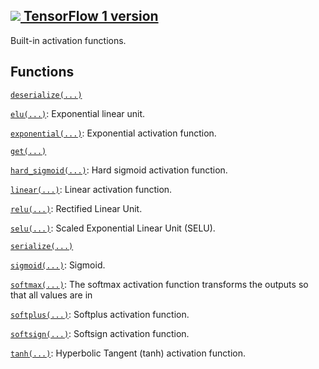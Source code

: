 [ ![](https://tensorflow.google.cn/images/tf_logo_32px.png) TensorFlow 1
version](/versions/r1.15/api_docs/python/tf/keras/activations)  
---  
  
Built-in activation functions.

## Functions

[`deserialize(...)`](https://tensorflow.google.cn/api_docs/python/tf/keras/activations/deserialize)

[`elu(...)`](https://tensorflow.google.cn/api_docs/python/tf/keras/activations/elu):
Exponential linear unit.

[`exponential(...)`](https://tensorflow.google.cn/api_docs/python/tf/keras/activations/exponential):
Exponential activation function.

[`get(...)`](https://tensorflow.google.cn/api_docs/python/tf/keras/activations/get)

[`hard_sigmoid(...)`](https://tensorflow.google.cn/api_docs/python/tf/keras/activations/hard_sigmoid):
Hard sigmoid activation function.

[`linear(...)`](https://tensorflow.google.cn/api_docs/python/tf/keras/activations/linear):
Linear activation function.

[`relu(...)`](https://tensorflow.google.cn/api_docs/python/tf/keras/activations/relu):
Rectified Linear Unit.

[`selu(...)`](https://tensorflow.google.cn/api_docs/python/tf/keras/activations/selu):
Scaled Exponential Linear Unit (SELU).

[`serialize(...)`](https://tensorflow.google.cn/api_docs/python/tf/keras/activations/serialize)

[`sigmoid(...)`](https://tensorflow.google.cn/api_docs/python/tf/keras/activations/sigmoid):
Sigmoid.

[`softmax(...)`](https://tensorflow.google.cn/api_docs/python/tf/keras/activations/softmax):
The softmax activation function transforms the outputs so that all values are
in

[`softplus(...)`](https://tensorflow.google.cn/api_docs/python/tf/keras/activations/softplus):
Softplus activation function.

[`softsign(...)`](https://tensorflow.google.cn/api_docs/python/tf/keras/activations/softsign):
Softsign activation function.

[`tanh(...)`](https://tensorflow.google.cn/api_docs/python/tf/keras/activations/tanh):
Hyperbolic Tangent (tanh) activation function.

